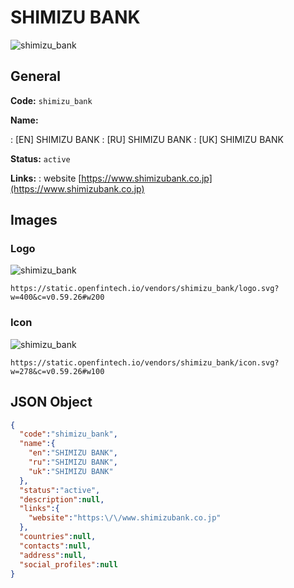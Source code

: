 
# SHIMIZU BANK 
![shimizu_bank](https://static.openfintech.io/vendors/shimizu_bank/logo.svg?w=400&c=v0.59.26#w200)  

## General 
 
**Code:** `shimizu_bank` 
 
**Name:** 
 
:	[EN] SHIMIZU BANK 
:	[RU] SHIMIZU BANK 
:	[UK] SHIMIZU BANK 
 
**Status:** `active` 
 
**Links:** 
: website [https://www.shimizubank.co.jp](https://www.shimizubank.co.jp) 
 

## Images 

### Logo 
 
![shimizu_bank](https://static.openfintech.io/vendors/shimizu_bank/logo.svg?w=400&c=v0.59.26#w200)  

```
https://static.openfintech.io/vendors/shimizu_bank/logo.svg?w=400&c=v0.59.26#w200
```  

### Icon 
 
![shimizu_bank](https://static.openfintech.io/vendors/shimizu_bank/icon.svg?w=278&c=v0.59.26#w100)  

```
https://static.openfintech.io/vendors/shimizu_bank/icon.svg?w=278&c=v0.59.26#w100
```  

## JSON Object 

```json
{
  "code":"shimizu_bank",
  "name":{
    "en":"SHIMIZU BANK",
    "ru":"SHIMIZU BANK",
    "uk":"SHIMIZU BANK"
  },
  "status":"active",
  "description":null,
  "links":{
    "website":"https:\/\/www.shimizubank.co.jp"
  },
  "countries":null,
  "contacts":null,
  "address":null,
  "social_profiles":null
}
```  
